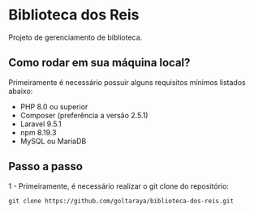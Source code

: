 # Biblioteca dos Reis 
Projeto de gerenciamento de biblioteca.

## Como rodar em sua máquina local?
Primeiramente é necessário possuir alguns requisitos mínimos listados abaixo:
- PHP 8.0 ou superior
- Composer (preferência a versão 2.5.1)
- Laravel 9.5.1
- npm 8.19.3
- MySQL ou MariaDB

## Passo a passo
1 - Primeiramente, é necessário realizar o git clone do repositório:

```
git clone https://github.com/goltaraya/biblioteca-dos-reis.git
```

